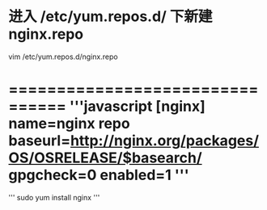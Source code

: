 

进入 /etc/yum.repos.d/ 下新建nginx.repo
================================================
vim /etc/yum.repos.d/nginx.repo

================================
'''javascript
[nginx]
name=nginx repo
baseurl=http://nginx.org/packages/OS/OSRELEASE/$basearch/
gpgcheck=0
enabled=1
'''
===================================
'''
sudo yum install nginx
'''

